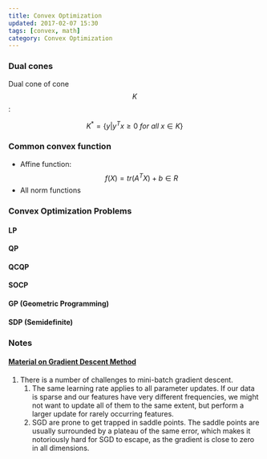```yaml
---
title: Convex Optimization
updated: 2017-02-07 15:30
tags: [convex, math]
category: Convex Optimization
---
```


### Dual cones

Dual cone of cone $$K$$:

$$K^* = \{y | y^T x \geq 0 \ for\ all\ x \in K \}$$


### Common convex function

* Affine function:  $$\;f(X)=tr(A^T X)+b \in R$$
* All norm functions

### Convex Optimization Problems

#### LP
#### QP
#### QCQP
#### SOCP
#### GP (Geometric Programming)
#### SDP (Semidefinite)


### Notes

#### [Material on Gradient Descent Method](http://sebastianruder.com/optimizing-gradient-descent/index.html#stochasticgradientdescent)

1. There is a number of challenges to mini-batch gradient descent.
	1. The same learning rate applies to all parameter updates. If our data is sparse and our features have very different frequencies, we might not want to update all of them to the same extent, but perform a larger update for rarely occurring features.
	2. SGD are prone to get trapped in saddle points. The saddle points are usually surrounded by a plateau of the same error, which makes it notoriously hard for SGD to escape, as the gradient is close to zero in all dimensions.
